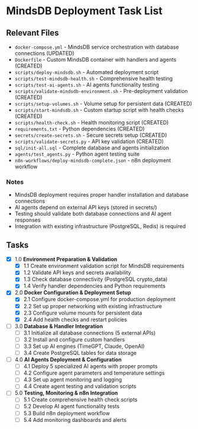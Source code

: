 # MindsDB Deployment Task List

## Relevant Files

- `docker-compose.yml` - MindsDB service orchestration with database connections (UPDATED)
- `Dockerfile` - Custom MindsDB container with handlers and agents (CREATED)
- `scripts/deploy-mindsdb.sh` - Automated deployment script
- `scripts/test-mindsdb-health.sh` - Comprehensive health testing
- `scripts/test-ai-agents.sh` - AI agents functionality testing
- `scripts/validate-mindsdb-environment.sh` - Pre-deployment validation (CREATED)
- `scripts/setup-volumes.sh` - Volume setup for persistent data (CREATED)
- `scripts/start-mindsdb.sh` - Custom startup script with health checks (CREATED)
- `scripts/health-check.sh` - Health monitoring script (CREATED)
- `requirements.txt` - Python dependencies (CREATED)
- `secrets/create-secrets.sh` - Secure secrets setup (CREATED)
- `scripts/validate-secrets.py` - API key validation (CREATED)
- `sql/init-all.sql` - Complete database and agents initialization
- `agents/test_agents.py` - Python agent testing suite
- `n8n-workflows/deploy-mindsdb-complete.json` - n8n deployment workflow

### Notes

- MindsDB deployment requires proper handler installation and database connections
- AI agents depend on external API keys (stored in secrets/)
- Testing should validate both database connections and AI agent responses
- Integration with existing infrastructure (PostgreSQL, Redis) is required

## Tasks

- [x] 1.0 **Environment Preparation & Validation**
  - [x] 1.1 Create environment validation script for MindsDB requirements
  - [x] 1.2 Validate API keys and secrets availability 
  - [x] 1.3 Check database connectivity (PostgreSQL crypto_data)
  - [x] 1.4 Verify handler dependencies and Python requirements

- [x] 2.0 **Docker Configuration & Deployment Setup**
  - [x] 2.1 Configure docker-compose.yml for production deployment
  - [x] 2.2 Set up proper networking with existing infrastructure
  - [x] 2.3 Configure volume mounts for persistent data
  - [x] 2.4 Add health checks and restart policies

- [ ] 3.0 **Database & Handler Integration**
  - [ ] 3.1 Initialize all database connections (5 external APIs)
  - [ ] 3.2 Install and configure custom handlers
  - [ ] 3.3 Set up AI engines (TimeGPT, Claude, OpenAI)
  - [ ] 3.4 Create PostgreSQL tables for data storage

- [ ] 4.0 **AI Agents Deployment & Configuration**
  - [ ] 4.1 Deploy 5 specialized AI agents with proper prompts
  - [ ] 4.2 Configure agent parameters and temperature settings
  - [ ] 4.3 Set up agent monitoring and logging
  - [ ] 4.4 Create agent testing and validation scripts

- [ ] 5.0 **Testing, Monitoring & n8n Integration**
  - [ ] 5.1 Create comprehensive health check scripts
  - [ ] 5.2 Develop AI agent functionality tests
  - [ ] 5.3 Build n8n deployment workflow
  - [ ] 5.4 Add monitoring dashboards and alerts 